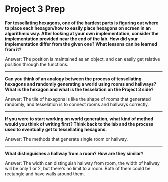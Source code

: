 # Project 3 Prep

**For tessellating hexagons, one of the hardest parts is figuring out where to place each hexagon/how to easily place hexagons on screen in an algorithmic way.
After looking at your own implementation, consider the implementation provided near the end of the lab.
How did your implementation differ from the given one? What lessons can be learned from it?**

Answer: The position is maintained as an object, and can easily get relative position through the functions.

-----

**Can you think of an analogy between the process of tessellating hexagons and randomly generating a world using rooms and hallways?
What is the hexagon and what is the tesselation on the Project 3 side?**

Answer: The tile of hexagons is like the shape of rooms that generated randomly, and tesselation is to connect rooms and hallways correctly.

-----
**If you were to start working on world generation, what kind of method would you think of writing first? 
Think back to the lab and the process used to eventually get to tessellating hexagons.**

Answer: The methods that generate single room or hallway.

-----
**What distinguishes a hallway from a room? How are they similar?**

Answer: The width can distinguish hallway from room, the width of hallway will be only 1 or 2, but there's no limit to a room.
Both of them could be rectangle and have walls around them.

